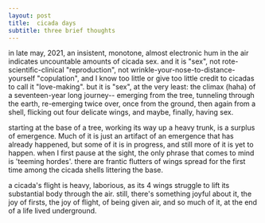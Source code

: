 ```yaml
---
layout: post
title:  cicada days
subtitle: three brief thoughts
---
```

in late may, 2021, an insistent, monotone, almost electronic hum in the air indicates uncountable amounts of cicada sex. and it is "sex", not rote-scientific-clinical "reproduction", not wrinkle-your-nose-to-distance-yourself "copulation", and I know too little or give too little credit to cicadas to call it "love-making". but it is "sex", at the very least: the climax (haha) of a seventeen-year long journey-- emerging from the tree, tunneling through the earth, re-emerging twice over, once from the ground, then again from a shell, flicking out four delicate wings, and maybe, finally, having sex.

starting at the base of a tree, working its way up a heavy trunk, is a surplus of emergence. Much of it is just an artifact of an emergence that has already happened, but some of it is in progress, and still more of it is yet to happen. when I first pause at the sight, the only phrase that comes to mind is 'teeming hordes'. there are frantic flutters of wings spread for the first time among the cicada shells littering the base.

a cicada's flight is heavy, laborious, as its 4 wings struggle to lift its substantial body through the air. still, there's something joyful about it, the joy of firsts, the joy of flight, of being given air, and so much of it, at the end of a life lived underground.
